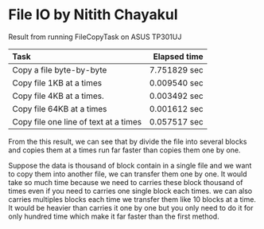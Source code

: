 # File IO by Nitith Chayakul

Result from running FileCopyTask on ASUS TP301UJ

|Task                                         | Elapsed time|
|:--------------------------------------------|------------:|
|Copy a file byte-by-byte                     | 7.751829 sec|
|Copy file 1KB at a times                     | 0.009540 sec|
|Copy file 4KB at a times.                    | 0.003492 sec|
|Copy file 64KB at a times                    | 0.001612 sec|
|Copy file one line of text at a times        | 0.057517 sec|

From the this result, we can see that by divide the file into several blocks and copies them at a times run far faster than copies them one by one.

Suppose the data is thousand of block contain in a single file and we want to copy them into another file, we can transfer them one by one. It would take so much time because we need to carries these block thousand of times even if you need to carries one single block each times. we can also carries multiples blocks each time we transfer them like 10 blocks at a time. It would be heavier than carries it one by one but you only need to do it for only hundred time which make it far faster than the first method.
